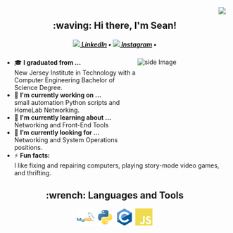 <img align="right" src="https://visitor-badge.glitch.me/badge?page_id=phillip-che.visitor-badge">

<h2 align="center">:waving: Hi there, I'm Sean!</h2>

<h5 align="center">

<a align="center" href="https://www.linkedin.com/in/seanbarlisan/" title="LinkedIn Profile"><img width="22" src="https://raw.githubusercontent.com/rahuldkjain/github-profile-readme-generator/master/src/images/icons/Social/linked-in-alt.svg"> LinkedIn</a> •
<a align="center" href="https://www.instagram.com/sean.barlisan/" title="Instagram Profile"><img width="22" src="https://raw.githubusercontent.com/rahuldkjain/github-profile-readme-generator/master/src/images/icons/Social/instagram.svg"> Instagram</a> •

</h5>
<img src="https://media1.tenor.com/m/FPsODnFH-dEAAAAd/typing-fast.gif" alt="side Image" align="right" width="200"   height="200" />

- 🎓 <b>I graduated from ... </b></br>
      New Jersey Institute in Technology with a Computer Engineering Bachelor of Science Degree.
- 🧪 <b>I'm currently working on ... </b></br> 
      small automation Python scripts and HomeLab Networking.
- 🧠 <b>I'm currently learning about ... </b></br>
      Networking and Front-End Tools
- 🔎 <b>I’m currently looking for ... </b></br>
      Networking and System Operations positions.
- ⚡ <b>Fun facts:</b> </br>
      I like fixing and repairing computers, playing story-mode video games, and thrifting.

<h2 align="center">:wrench: Languages and Tools</h2>
<p align="center"> 
<code><img src="https://raw.githubusercontent.com/devicons/devicon/master/icons/mysql/mysql-original-wordmark.svg" alt="mysql" width="40" height="40"/></code>
<code><img src="https://raw.githubusercontent.com/devicons/devicon/master/icons/python/python-original.svg" alt="python" width="40" height="40"/></code>
<code><img src="https://raw.githubusercontent.com/devicons/devicon/master/icons/c/c-original.svg" alt="c" width="40" height="40"/></code>
<code><img src="https://raw.githubusercontent.com/devicons/devicon/master/icons/javascript/javascript-plain.svg" alt="opencv" width="40" height="40"/></code>
</p>

